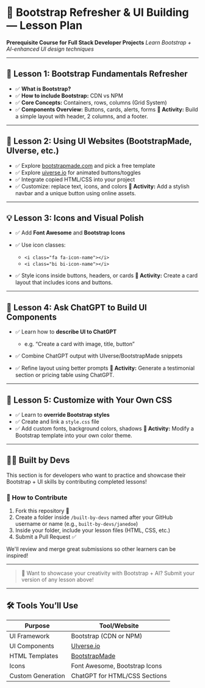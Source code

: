# 🚀 Bootstrap Refresher & UI Building — Lesson Plan

**Prerequisite Course for Full Stack Developer Projects**
*Learn Bootstrap + AI-enhanced UI design techniques*

---

## 📘 Lesson 1: Bootstrap Fundamentals Refresher

* ✅ **What is Bootstrap?**
* ✅ **How to include Bootstrap:** CDN vs NPM
* ✅ **Core Concepts:** Containers, rows, columns (Grid System)
* ✅ **Components Overview:** Buttons, cards, alerts, forms
  **🎯 Activity:** Build a simple layout with header, 2 columns, and a footer.

---

## 🎨 Lesson 2: Using UI Websites (BootstrapMade, UIverse, etc.)

* ✅ Explore [bootstrapmade.com](https://bootstrapmade.com) and pick a free template
* ✅ Explore [uiverse.io](https://uiverse.io) for animated buttons/toggles
* ✅ Integrate copied HTML/CSS into your project
* ✅ Customize: replace text, icons, and colors
  **🎯 Activity:** Add a stylish navbar and a unique button using online assets.

---

## 💡 Lesson 3: Icons and Visual Polish

* ✅ Add **Font Awesome** and **Bootstrap Icons**
* ✅ Use icon classes:

  * `<i class="fa fa-icon-name"></i>`
  * `<i class="bi bi-icon-name"></i>`
* ✅ Style icons inside buttons, headers, or cards
  **🎯 Activity:** Create a card layout that includes icons and buttons.

---

## 🤖 Lesson 4: Ask ChatGPT to Build UI Components

* ✅ Learn how to **describe UI to ChatGPT**

  * e.g. “Create a card with image, title, button”
* ✅ Combine ChatGPT output with UIverse/BootstrapMade snippets
* ✅ Refine layout using better prompts
  **🎯 Activity:** Generate a testimonial section or pricing table using ChatGPT.

---

## 🔧 Lesson 5: Customize with Your Own CSS

* ✅ Learn to **override Bootstrap styles**
* ✅ Create and link a `style.css` file
* ✅ Add custom fonts, background colors, shadows
  **🎯 Activity:** Modify a Bootstrap template into your own color theme.

---

## 🧑‍💻 Built by Devs

This section is for developers who want to practice and showcase their Bootstrap + UI skills by contributing completed lessons!

### 📂 How to Contribute

1. Fork this repository 🍴
2. Create a folder inside `/built-by-devs` named after your GitHub username or name (e.g., `built-by-devs/janedoe`)
3. Inside your folder, include your lesson files (HTML, CSS, etc.)
4. Submit a Pull Request ✅

We'll review and merge great submissions so other learners can be inspired!

---

> 🔔 Want to showcase your creativity with Bootstrap + AI? Submit your version of any lesson above!

---

## 🛠 Tools You’ll Use

| Purpose           | Tool/Website                               |
| ----------------- | ------------------------------------------ |
| UI Framework      | Bootstrap (CDN or NPM)                     |
| UI Components     | [UIverse.io](https://uiverse.io)           |
| HTML Templates    | [BootstrapMade](https://bootstrapmade.com) |
| Icons             | Font Awesome, Bootstrap Icons              |
| Custom Generation | ChatGPT for HTML/CSS Sections              |
